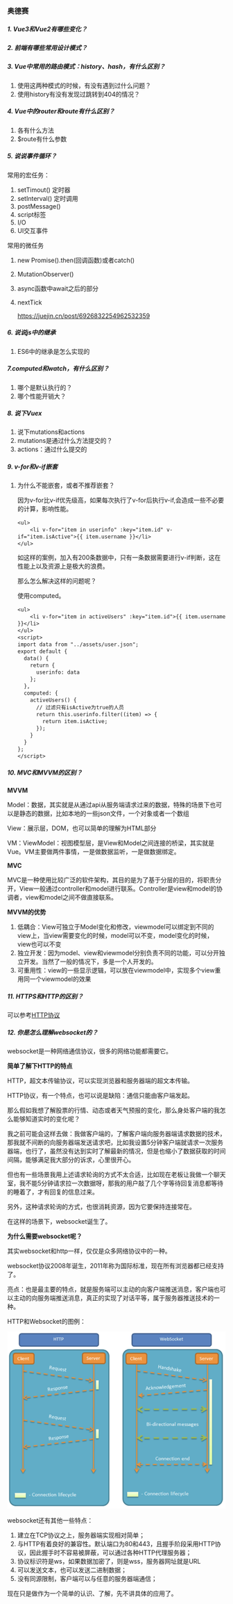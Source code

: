 ### 奥德赛

##### 1. Vue3和Vue2有哪些变化？

##### 2. 前端有哪些常用设计模式？



##### 3. Vue中常用的路由模式：history、hash，有什么区别？

1. 使用这两种模式的时候，有没有遇到过什么问题？
2. 使用history有没有发现过跳转到404的情况？

##### 4. Vue中的$router和$route有什么区别？

1. 各有什么方法
2. $route有什么参数

##### 5. 说说事件循环？

常用的宏任务：

1. setTimout()  定时器
2. setInterval()  定时调用
3. postMessage()
4. script标签
5. I/O
6. UI交互事件

常用的微任务

1. new Promise().then(回调函数)或者catch()

2. MutationObserver()

3. async函数中await之后的部分

4. nextTick

   https://juejin.cn/post/6926832254962532359

##### 6. 说说js中的继承

1. ES6中的继承是怎么实现的

##### 7.computed和watch，有什么区别？

1. 哪个是默认执行的？
2. 哪个性能开销大？

##### 8. 说下Vuex

1. 说下mutations和actions
2. mutations是通过什么方法提交的？
3. actions：通过什么提交的

##### 9. v-for和v-if嵌套

1. 为什么不能嵌套，或者不推荐嵌套？

   因为v-for比v-if优先级高，如果每次执行了v-for后执行v-if,会造成一些不必要的计算，影响性能。

   ```vue
   <ul>
       <li v-for="item in userinfo" :key="item.id" v-if="item.isActive">{{ item.username }}</li>
   </ul>
   ```

   如这样的案例，加入有200条数据中，只有一条数据需要进行v-if判断，这在性能上以及资源上是极大的浪费。

   那么怎么解决这样的问题呢？

   使用computed。

   ```vue
   <ul>
       <li v-for="item in activeUsers" :key="item.id">{{ item.username }}</li>
   </ul>
   <script>
   import data from "../assets/user.json";
   export default {
     data() {
       return {
         userinfo: data
       };
     },
     computed: {
       activeUsers() {
         // 过滤只有isActive为true的人员 
         return this.userinfo.filter((item) => {
           return item.isActive;
         });
       }
     }
   };
   </script>
   ```

##### 10. MVC和MVVM的区别？

**MVVM**

Model：数据，其实就是从通过api从服务端请求过来的数据，特殊的场景下也可以是静态的数据，比如本地的一些json文件，一个对象或者一个数组

View：展示层，DOM，也可以简单的理解为HTML部分

VM：ViewModel：视图模型层，是View和Model之间连接的桥梁，其实就是Vue。VM主要做两件事情，一是做数据监听，一是做数据绑定。

**MVC**

MVC是一种使用比较广泛的软件架构，其目的是为了基于分层的目的，将职责分开，View一般通过controller和model进行联系。Controller是view和model的协调者，view和model之间不做直接联系。

**MVVM的优势**

1. 低耦合：View可独立于Model变化和修改，viewmodel可以绑定到不同的view上，当view需要变化的时候，model可以不变，model变化的时候，view也可以不变
2. 独立开发：因为model、view和viewmodel分别负责不同的功能，可以分开独立开发。当然了一般的情况下，多是一个人开发的。
3. 可重用性：view的一些显示逻辑，可以放在viewmodel中，实现多个view重用同一个viewmodel的效果

##### 11. HTTPS和HTTP的区别？

可以参考[HTTP协议](../../net/http.md)

##### 12. 你是怎么理解websocket的？

websocket是一种网络通信协议，很多的网络功能都需要它。

**简单了解下HTTP的特点**

HTTP，超文本传输协议，可以实现浏览器和服务器端的超文本传输。

HTTP协议，有一个特点，也可以说是缺陷：通信只能由客户端发起。

那么假如我想了解股票的行情、动态或者天气预报的变化，那么身处客户端的我怎么能够知道实时的变化呢？

我之前可能会这样去做：我做客户端的，了解客户端向服务器端请求数据的技术，那我就不间断的向服务器端发送请求吧，比如我设置5分钟客户端就请求一次服务器端，也行了，虽然没有达到实时了解最新的情况，但是也缩小了数据获取的时间间隔，能够满足我大部分的诉求，心里很开心。

但也有一些场景我用上述请求轮询的方式不太合适，比如现在老板让我做一个聊天室，我不能5分钟请求拉一次数据呀，那我的用户敲了几个字等待回复消息都等待的睡着了，才有回复的信息过来。

另外，这种请求轮询的方式，也很消耗资源，因为它要保持连接常在。

在这样的场景下，websocket诞生了。

**为什么需要websocket呢？**

其实websocket和http一样，仅仅是众多网络协议中的一种。

websocket协议2008年诞生，2011年称为国际标准，现在所有浏览器都已经支持了。

亮点：也是最主要的特点，就是服务端可以主动的向客户端推送消息，客户端也可以主动的向服务端推送消息，真正的实现了对话平等，属于服务器推送技术的一种。

HTTP和Websocket的图例：

![HTTP和Websocket](./images/i1.png)

websocket还有其他一些特点：

1. 建立在TCP协议之上，服务器端实现相对简单；
2. 与HTTP有着良好的兼容性。默认端口为80和443，且握手阶段采用HTTP协议，因此握手时不容易被屏蔽，可以通过各种HTTP代理服务器；
3. 协议标识符是ws，如果数据加密了，则是wss，服务器网址就是URL
4. 可以发送文本，也可以发送二进制数据；
5. 没有同源限制，客户端可以与任意的服务器端通信；

现在只是做作为一个简单的认识、了解，先不讲具体的应用了。

